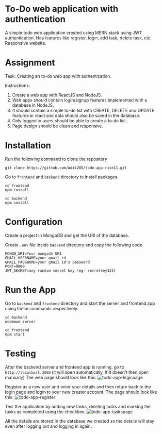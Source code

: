 # To-Do web application with authentication
A simple todo web application created using MERN stack using JWT authentication. Has features like register, login, add task, delete task, etc. Responsive website.

# Assignment
Task: Creating an to-do web app with authentication.

Instructions:
1. Create a web app with ReactJS and NodeJS.
2. Web apps should contain login/signup features implemented with a database in NodeJS.
3. It should contain a simple to-do list with CREATE, DELETE and UPDATE features in react and data should also be saved in the database.
4. Only logged in users should be able to create a to-do list . 
5. Page design should be clean and responsive.
   
# Installation
Run the following command to clone the repository
```
git clone https://github.com/Adii285/todo-app-rise11.git
```
Go to ```frontend``` and ```backend``` directory to install packages
```
cd frontend
npm install
```
```
cd backend
npm install
```
# Configuration
Create a project in MongoDB and get the URI of the database.

Create ```.env``` file inside ```backend``` directory and copy the following code

```
MONGO_URI=Your mongodb URI
GMAIL_USERNAME=your gmail id
GMAIL_PASSWORD=your gmail id's password
PORT=8000
JWT_SECRET=any random secret key (eg- secretkey123)
```
# Run the App
Go to ```backend``` and ```frontend``` directory and start the server and frontend app using these commands respectively:
```
cd backend
nodemon server
```
```
cd frontend
npm start
```

# Testing
After the backend server and frontend app is running, go to ```http://localhost:3000``` (it will open automatically, if it doesn't then open manually)
The web page should look like this:
![todo-app-loginpage](https://github.com/Adii285/todo-app-rise11/assets/75719536/da24b80a-a91a-4e68-a643-d2a9a92a71eb)


Register as a new user and enter your details and then return back to the login page and login to your new creater account.
The page should look like this:
![todo-app-register](https://github.com/Adii285/todo-app-rise11/assets/75719536/12786aba-b118-464b-b127-691b9bc11640)


Test the application by adding new tasks, deleting tasks and marking the tasks as completed using the checkbox.
![todo-app-taskspage](https://github.com/Adii285/todo-app-rise11/assets/75719536/7eb894a3-4d9e-4180-a2d3-93569574cc64)


All the details are stored in the database we created so the details will stay even after logging out and logging in again.
